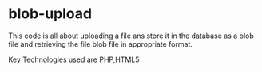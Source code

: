 # blob-upload
This code is all about uploading a file ans store it in the database as a blob file and retrieving the file blob file 
in appropriate format.

Key Technologies used are PHP,HTML5
